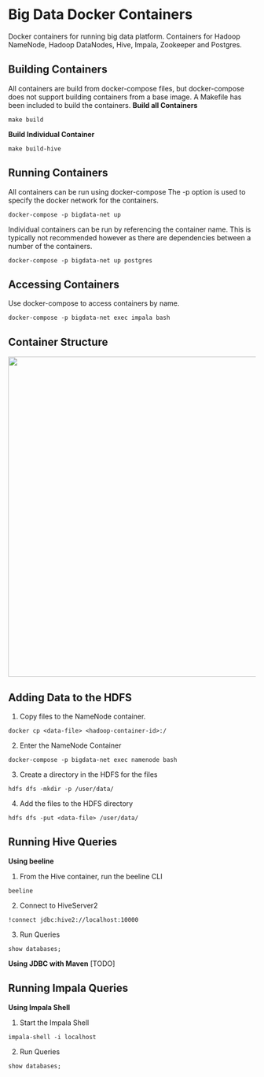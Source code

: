 # Big Data Docker Containers
Docker containers for running big data platform. Containers for Hadoop NameNode, Hadoop DataNodes, Hive, Impala, Zookeeper and Postgres. 
## Building Containers
All containers are build from docker-compose files, but docker-compose does not support building containers from a base image.  A Makefile has been included to build the containers.
__Build all Containers__
```
make build
```
__Build Individual Container__
```
make build-hive
```
## Running Containers
All containers can be run using docker-compose
The -p option is used to specify the docker network for the containers.
```
docker-compose -p bigdata-net up
```
Individual containers can be run by referencing the container name. This is typically not recommended however as there are dependencies between a number of the containers.
```
docker-compose -p bigdata-net up postgres
```
## Accessing Containers
Use docker-compose to access containers by name.
```
docker-compose -p bigdata-net exec impala bash
```
## Container Structure
<img src="https://raw.githubusercontent.com/mtempleton94/bigdata-docker/master/images/bigdata-docker-structure.PNG" width="650">

## Adding Data to the HDFS
1. Copy files to the NameNode container.
```
docker cp <data-file> <hadoop-container-id>:/
```
2. Enter the NameNode Container
```
docker-compose -p bigdata-net exec namenode bash
```
3. Create a directory in the HDFS for the files
```
hdfs dfs -mkdir -p /user/data/
```
4. Add the files to the HDFS directory
```
hdfs dfs -put <data-file> /user/data/
```
## Running Hive Queries
__Using beeline__
1. From the Hive container, run the beeline CLI
```
beeline
```
2. Connect to HiveServer2
```
!connect jdbc:hive2://localhost:10000
```
3. Run Queries
```
show databases;
```
__Using JDBC with Maven__
[TODO]

## Running Impala Queries
__Using Impala Shell__
1. Start the Impala Shell
```
impala-shell -i localhost
```
2. Run Queries
```
show databases;
```
